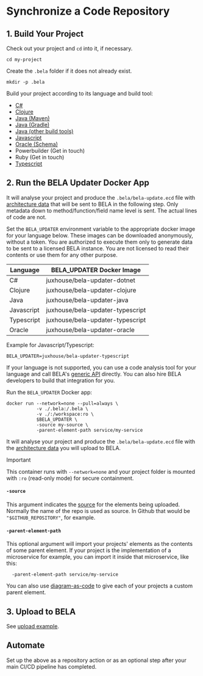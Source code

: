 # Synchronize a Code Repository

## 1. Build Your Project

Check out your project and `cd` into it, if necessary.
```
cd my-project
```

Create the `.bela` folder if it does not already exist.
```
mkdir -p .bela
```

Build your project according to its language and build tool:
 - [C#](/updaters/.NET.md)
 - [Clojure](/updaters/Clojure.md)
 - [Java (Maven)](/updaters/Java-Maven.md)
 - [Java (Gradle)](/updaters/Java-Gradle.md)
 - [Java (other build tools)](/updaters/Java-Other.md)
 - [Javascript](/updaters/Typescript.md)
 - [Oracle (Schema)](/updaters/Oracle.md)
 - Powerbuilder (Get in touch)
 - Ruby (Get in touch)
 - [Typescript](/updaters/Typescript.md)


## 2. Run the BELA Updater Docker App

It will analyse your project and produce the `.bela/bela-update.ecd` file with [architecture data](/Concepts.md#ecds) that will be sent to BELA in the following step. Only metadata down to method/function/field name level is sent. The actual lines of code are not.

Set the `BELA_UPDATER` environment variable to the appropriate docker image for your language below. These images can be downloaded anonymously, without a token. You are authorized to execute them only to generate data to be sent to a licensed BELA instance. You are not licensed to read their contents or use them for any other purpose.

| Language | BELA_UPDATER Docker Image |
|----------|-------------------------|
| C# | juxhouse/bela-updater-dotnet |
| Clojure | juxhouse/bela-updater-clojure |
| Java | juxhouse/bela-updater-java |
| Javascript | juxhouse/bela-updater-typescript |
| Typescript | juxhouse/bela-updater-typescript |
| Oracle | juxhouse/bela-updater-oracle |

Example for Javascript/Typescript:
```
BELA_UPDATER=juxhouse/bela-updater-typescript
```
If your language is not supported, you can use a code analysis tool for your language and call BELA's [generic API](API.md) directly. You can also hire BELA developers to build that integration for you.

Run the `BELA_UPDATER` Docker app:
```
docker run --network=none --pull=always \
           -v ./.bela:/.bela \
           -v ./:/workspace:ro \
           $BELA_UPDATER \
           -source my-source \
           -parent-element-path service/my-service
```
It will analyse your project and produce the `.bela/bela-update.ecd` file with the [architecture data](/Concepts.md#ecds) you will upload to BELA.

> [!IMPORTANT]
> This container runs with `--network=none` and your project folder is mounted with `:ro` (read-only mode) for secure containment.

#### `-source`

This argument indicates the [source](/Concepts.md#sources) for the elements being uploaded. Normally the name of the repo is used as source. In Github that would be `"$GITHUB_REPOSITORY"`, for example.

#### `-parent-element-path`  

This optional argument will import your projects' elements as the contents of some parent element. If your project is the implementation of a microservice for example, you can import it inside that microservice, like this:
```
  -parent-element-path service/my-service
```
You can also use [diagram-as-code](updaters/reference/upload-example.md#uploading-diagrams-as-code) to give each of your projects a custom parent element.

## 3. Upload to BELA

See [upload example](/updaters/reference/upload-example.md).

## Automate

Set up the above as a repository action or as an optional step after your main CI/CD pipeline has completed.
